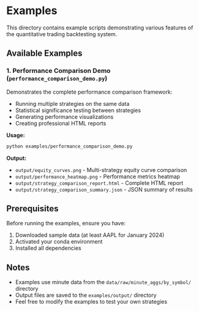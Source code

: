 # Examples

This directory contains example scripts demonstrating various features of the quantitative trading backtesting system.

## Available Examples

### 1. Performance Comparison Demo (`performance_comparison_demo.py`)
Demonstrates the complete performance comparison framework:
- Running multiple strategies on the same data
- Statistical significance testing between strategies
- Generating performance visualizations
- Creating professional HTML reports

**Usage:**
```bash
python examples/performance_comparison_demo.py
```

**Output:**
- `output/equity_curves.png` - Multi-strategy equity curve comparison
- `output/performance_heatmap.png` - Performance metrics heatmap
- `output/strategy_comparison_report.html` - Complete HTML report
- `output/strategy_comparison_summary.json` - JSON summary of results

## Prerequisites

Before running the examples, ensure you have:
1. Downloaded sample data (at least AAPL for January 2024)
2. Activated your conda environment
3. Installed all dependencies

## Notes

- Examples use minute data from the `data/raw/minute_aggs/by_symbol/` directory
- Output files are saved to the `examples/output/` directory
- Feel free to modify the examples to test your own strategies